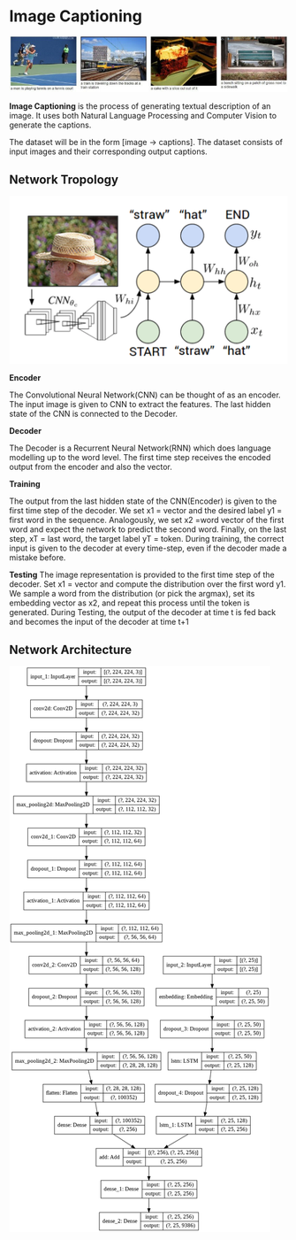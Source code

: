 # Image Captioning

 ![Image Captioning-img_2](https://github.com/mitesh55/Deep_Learning_projects/blob/main/Image%20Captioning%20(%20TensorFlow%20)/demo.jpeg)

**Image Captioning** is the process of generating textual description of an image. It uses both Natural Language Processing and Computer Vision to generate the captions.

The dataset will be in the form [image → captions]. The dataset consists of input images and their corresponding output captions.

## Network Tropology 

 ![Topology](https://github.com/mitesh55/Deep_Learning_projects/blob/main/Image%20Captioning%20(%20TensorFlow%20)/tropology.png)

**Encoder**

The Convolutional Neural Network(CNN) can be thought of as an encoder. The input image is given to CNN to extract the features. The last hidden state of the CNN is connected to the Decoder.

**Decoder**

The Decoder is a Recurrent Neural Network(RNN) which does language modelling up to the word level. The first time step receives the encoded output from the encoder and also the <START> vector.

 **Training**
 
The output from the last hidden state of the CNN(Encoder) is given to the first time step of the decoder. We set x1 =<START> vector and the desired label y1 = first word in the sequence. Analogously, we set x2 =word vector of the first word and expect the network to predict the second word. Finally, on the last step, xT = last word, the target label yT =<END> token.
During training, the correct input is given to the decoder at every time-step, even if the decoder made a mistake before.

 **Testing**
The image representation is provided to the first time step of the decoder. Set x1 =<START> vector and compute the distribution over the first word y1. We sample a word from the distribution (or pick the argmax), set its embedding vector as x2, and repeat this process until the <END> token is generated.
During Testing, the output of the decoder at time t is fed back and becomes the input of the decoder at time t+1
 
 ## Network Architecture 
 
 ![Archi](https://github.com/mitesh55/Deep_Learning_projects/blob/main/Image%20Captioning%20(%20TensorFlow%20)/img_cap_try_structure.png)
